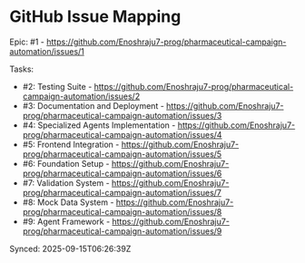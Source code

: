 # GitHub Issue Mapping

Epic: #1 - https://github.com/Enoshraju7-prog/pharmaceutical-campaign-automation/issues/1

Tasks:
- #2: Testing Suite - https://github.com/Enoshraju7-prog/pharmaceutical-campaign-automation/issues/2
- #3: Documentation and Deployment - https://github.com/Enoshraju7-prog/pharmaceutical-campaign-automation/issues/3
- #4: Specialized Agents Implementation - https://github.com/Enoshraju7-prog/pharmaceutical-campaign-automation/issues/4
- #5: Frontend Integration - https://github.com/Enoshraju7-prog/pharmaceutical-campaign-automation/issues/5
- #6: Foundation Setup - https://github.com/Enoshraju7-prog/pharmaceutical-campaign-automation/issues/6
- #7: Validation System - https://github.com/Enoshraju7-prog/pharmaceutical-campaign-automation/issues/7
- #8: Mock Data System - https://github.com/Enoshraju7-prog/pharmaceutical-campaign-automation/issues/8
- #9: Agent Framework - https://github.com/Enoshraju7-prog/pharmaceutical-campaign-automation/issues/9

Synced: 2025-09-15T06:26:39Z
